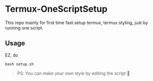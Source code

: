 # Termux-OneScriptSetup
This repo mainly for first time fast setup termux, termux styling, just by running one script.

## Usage
EZ, do
```
bash setup.sh
```

> PS: You can make your own style by editing the script 🙂

